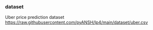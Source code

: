 ### dataset

Uber price prediction dataset https://raw.githubusercontent.com/pyANSH/lp4/main/dataset/uber.csv

